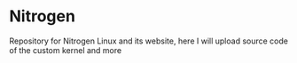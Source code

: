 # Nitrogen

Repository for Nitrogen Linux and its website, here I will upload source code of the custom kernel and more
